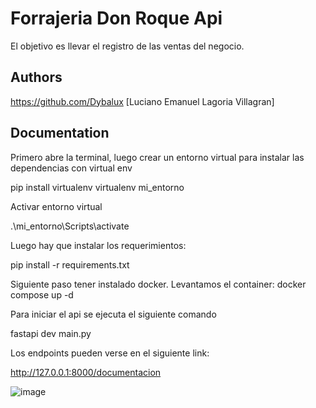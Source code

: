 # Forrajeria Don Roque Api

El objetivo es llevar el registro de las ventas del negocio.



## Authors

https://github.com/Dybalux [Luciano Emanuel Lagoria Villagran]

## Documentation


Primero abre la terminal, luego crear un entorno virtual para instalar las dependencias con virtual env

pip install virtualenv
virtualenv mi_entorno

Activar entorno virtual

.\mi_entorno\Scripts\activate

Luego hay que instalar los requerimientos:

pip install -r requirements.txt

Siguiente paso tener instalado docker. Levantamos el container:
docker compose up -d

Para iniciar el api se ejecuta el siguiente comando

fastapi dev main.py

Los endpoints pueden verse en el siguiente link:

http://127.0.0.1:8000/documentacion 

![image](https://github.com/user-attachments/assets/65f48b48-50d0-438b-9552-1523f0641ff4)
